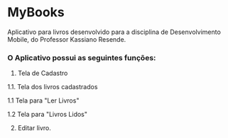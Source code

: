 # MyBooks
Aplicativo para livros desenvolvido para a disciplina de Desenvolvimento Mobile, do Professor Kassiano Resende.

### O Aplicativo possui as seguintes funções:

1. Tela de Cadastro

1.1. Tela dos livros cadastrados

1.1 Tela para "Ler Livros"

1.2 Tela para "Livros Lidos"

2. Editar livro.

